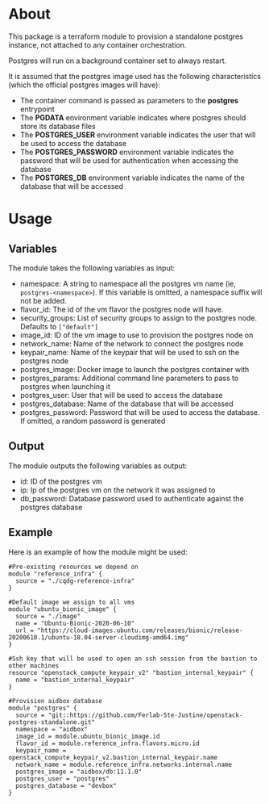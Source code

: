 # About

This package is a terraform module to provision a standalone postgres instance, not attached to any container orchestration.

Postgres will run on a background container set to always restart.

It is assumed that the postgres image used has the following characteristics (which the official postgres images will have):

- The container command is passed as parameters to the **postgres** entrypoint
- The **PGDATA** environment variable indicates where postgres should store its database files
- The **POSTGRES_USER** environment variable indicates the user that will be used to access the database
- The **POSTGRES_PASSWORD** environment variable indicates the password that will be used for authentication when accessing the database
- The **POSTGRES_DB** environment variable indicates the name of the database that will be accessed

# Usage

## Variables

The module takes the following variables as input:

- namespace: A string to namespace all the postgres vm name (ie, `postgres-<namespace>`). If this variable is omitted, a namespace suffix will not be added.
- flavor_id: The id of the vm flavor the postgres node will have.
- security_groups: List of security groups to assign to the postgres node. Defaults to `["default"]`
- image_id: ID of the vm image to use to provision the postgres node on
- network_name: Name of the network to connect the postgres node
- keypair_name: Name of the keypair that will be used to ssh on the postgres node
- postgres_image: Docker image to launch the postgres container with
- postgres_params: Additional command line parameters to pass to postgres when launching it
- postgres_user: User that will be used to access the database
- postgres_database: Name of the database that will be accessed
- postgres_password: Password that will be used to access the database. If omitted, a random password is generated

## Output

The module outputs the following variables as output:
- id: ID of the postgres vm
- ip: Ip of the postgres vm on the network it was assigned to
- db_password: Database password used to authenticate against the postgres database

## Example

Here is an example of how the module might be used:

```
#Pre-existing resources we depend on
module "reference_infra" {
  source = "./cqdg-reference-infra"
}

#Default image we assign to all vms
module "ubuntu_bionic_image" {
  source = "./image"
  name = "Ubuntu-Bionic-2020-06-10"
  url = "https://cloud-images.ubuntu.com/releases/bionic/release-20200610.1/ubuntu-18.04-server-cloudimg-amd64.img"
}

#Ssh key that will be used to open an ssh session from the bastion to other machines
resource "openstack_compute_keypair_v2" "bastion_internal_keypair" {
  name = "bastion_internal_keypair"
}

#Provision aidbox database
module "postgres" {
  source = "git::https://github.com/Ferlab-Ste-Justine/openstack-postgres-standalone.git"
  namespace = "aidbox"
  image_id = module.ubuntu_bionic_image.id
  flavor_id = module.reference_infra.flavors.micro.id
  keypair_name = openstack_compute_keypair_v2.bastion_internal_keypair.name
  network_name = module.reference_infra.networks.internal.name
  postgres_image = "aidbox/db:11.1.0"
  postgres_user = "postgres"
  postgres_database = "devbox"
}
```